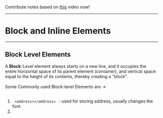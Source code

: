Contribute notes based on [this](https://www.youtube.com/watch?v=ZYbajSqMrN4&list=PL2kSRH_DmWVbKFpYn3drI8Qf66ZpvZ_3L&index=3) video now!
<br><hr>
# **Block and Inline Elements** # 
<hr>

## **Block Level Elements** ##
  A **Block**-Level element always starts on a new line, and it occupies the entire horizontal space of its parent element (container), and vertical space equal to the height of     its contents, thereby creating a "block".
 <br><br>
 Some Commonly used Block-level Elements are -><br><br>
 1. <code> &lt;address&gt;&lt;/address&gt; </code> : used for storing address, usually changes the font.
 2. 